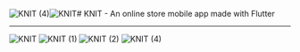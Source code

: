 ![KNIT (4)](https://github.com/TheJuliana/knitwear_shopping_app/assets/62110361/52498c3d-4eae-4afa-a19c-afe195af99ec)![KNIT](https://github.com/TheJuliana/knitwear_shopping_app/assets/62110361/f7fcd2f7-e151-41b0-b023-cb31806ea9b3)# KNIT - An online store mobile app made with Flutter

-----------

![KNIT](https://github.com/TheJuliana/knitwear_shopping_app/assets/62110361/202bb5bd-0ecb-4dab-a427-e79ff590d50c)
![KNIT (1)](https://github.com/TheJuliana/knitwear_shopping_app/assets/62110361/7a09f62a-ec6e-4089-b72a-c66f581b0941)
![KNIT (2)](https://github.com/TheJuliana/knitwear_shopping_app/assets/62110361/ec6bbc1d-7dc6-472f-9072-b81ffe6aefb0)
![KNIT (4)](https://github.com/TheJuliana/knitwear_shopping_app/assets/62110361/e0187374-5008-4f9f-be13-feda9af33162)
